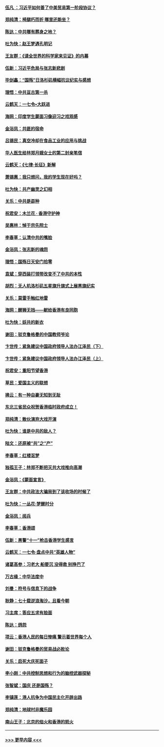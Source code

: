 #### [伍凡 ：习近平如何善了中美贸易第一阶段协议？](../pages/nsc993/n11596305.md?t=10181111) 
#### [郑纯清：椅腿朽而折 哪里还能坐？](../pages/nsc993/n11596273.md?t=10181111) 
#### [陈达：中共哪有葬身之地？](../pages/nsc993/n11596253.md?t=10181111) 
#### [吐为快：赵王梦遇孔明记](../pages/nsc993/n11596208.md?t=10181111) 
#### [王友群：《请全世界的科学家来见证》的内幕](../pages/nsc993/n11594091.md?t=10181111) 
#### [伍新：习近平危局与张志新悲剧](../pages/nsc993/n11594089.md?t=10181111) 
#### [毕剑鑫：“国殇”日洛杉矶横幅抗议纪实与感想](../pages/nsc993/n11591301.md?t=10181111) 
#### [理悟：中共亘古第一杀](../pages/nsc993/n11590734.md?t=10181111) 
#### [云鹤天：一七令•大跃进](../pages/nsc993/n11590699.md?t=10181111) 
#### [海网：印度学生蒙面习像迎习之戏观感](../pages/nsc993/n11590675.md?t=10181111) 
#### [金浴凤：共匪的宿命](../pages/nsc993/n11586383.md?t=10181111) 
#### [吕锡民：真空冷却在食品工业的应用与挑战](../pages/nsc993/n11585819.md?t=10181111) 
#### [华人医生给林郑月娥女士的第二封亲笔信](../pages/nsc993/n11585124.md?t=10181111) 
#### [云鹤天：《七律·长征》新解](../pages/nsc993/n11584578.md?t=10181111) 
#### [萧锡惠：我只想问，我的学生现在好吗？](../pages/nsc993/n11583828.md?t=10181111) 
#### [吐为快：共产幽灵之幻相](../pages/nsc993/n11583224.md?t=10181111) 
#### [关乐：中共是孬种](../pages/nsc993/n11582099.md?t=10181111) 
#### [祝君安：木兰花 · 香港守护神](../pages/nsc993/n11581782.md?t=10181111) 
#### [吴惠林：悼于宗先院士](../pages/nsc993/n11580283.md?t=10181111) 
#### [李春草：认清中共的嘴脸](../pages/nsc993/n11579954.md?t=10181111) 
#### [金浴凤：张志新的魂怨](../pages/nsc993/n11579913.md?t=10181111) 
#### [理悟：国殇日天安门拾零](../pages/nsc993/n11579843.md?t=10181111) 
#### [袁斌：穿西装打领带改变不了中共的本性](../pages/nsc993/n11579814.md?t=10181111) 
#### [胡烈：无人机洛杉矶五星旗升旗式上展黑旗纪实](../pages/nsc993/n11579322.md?t=10181111) 
#### [关乐：莫雷手触红地雷](../pages/nsc993/n11577862.md?t=10181111) 
#### [海网：醒狮无挡——献给香港有良同胞](../pages/nsc993/n11577835.md?t=10181111) 
#### [吐为快：妖共的新衣](../pages/nsc993/n11577575.md?t=10181111) 
#### [谢田：驳克鲁格曼的中国教师爷论](../pages/nsc993/n11575034.md?t=10181111) 
#### [卞世传：紧急建议中国政府领导人法办江泽民（下）](../pages/nsc993/n11573390.md?t=10181111) 
#### [卞世传：紧急建议中国政府领导人法办江泽民（上）](../pages/nsc993/n11573208.md?t=10181111) 
#### [祝君安：重阳节望香港](../pages/nsc993/n11573190.md?t=10181111) 
#### [草民：爱国主义的联想](../pages/nsc993/n11572333.md?t=10181111) 
#### [拂云：有一种自豪无知到无耻](../pages/nsc993/n11572006.md?t=10181111) 
#### [东北三省民众祝贺香港临时政府成立！](../pages/nsc993/n11571215.md?t=10181111) 
#### [郑纯清：散伙演弃大戏开演](../pages/nsc993/n11570826.md?t=10181111) 
#### [吐为快：谁是中共的敌人？](../pages/nsc993/n11570817.md?t=10181111) 
#### [陆文：还原被“共”之“产”](../pages/nsc993/n11570798.md?t=10181111) 
#### [李春草：红楼沤梦](../pages/nsc993/n11569673.md?t=10181111) 
#### [独孤王子：林郑不断把灭共大戏推向高潮](../pages/nsc993/n11569381.md?t=10181111) 
#### [金浴凤：《蒙面宣言》](../pages/nsc993/n11569368.md?t=10181111) 
#### [王友群：中共政法大骗局到了该收场的时候了](../pages/nsc993/n11568940.md?t=10181111) 
#### [吐为快：一丛花‧梦醒时分](../pages/nsc993/n11567491.md?t=10181111) 
#### [金浴凤：阅兵](../pages/nsc993/n11567454.md?t=10181111) 
#### [李春草：香港颂](../pages/nsc993/n11567444.md?t=10181111) 
#### [伍新：黑警“十一”枪击香港学生感言](../pages/nsc993/n11567426.md?t=10181111) 
#### [云鹤天：一七令‧盘点中共“英雄人物”](../pages/nsc993/n11567091.md?t=10181111) 
#### [诸葛高参：习老大 船要沉 没得救 别挣巴了](../pages/nsc993/n11566976.md?t=10181111) 
#### [万古缘：中华法度中](../pages/nsc993/n11566726.md?t=10181111) 
#### [刘曼：符号与信息下的战争](../pages/nsc993/n11564655.md?t=10181111) 
#### [耿静：七十载逆浪淘沙，且看今朝](../pages/nsc993/n11564520.md?t=10181111) 
#### [习主席：答应五求有脸面](../pages/nsc993/n11563953.md?t=10181111) 
#### [陈达：鸽怨](../pages/nsc993/n11561879.md?t=10181111) 
#### [项云：香港人民的每日惨痛  警示着世界每个人](../pages/nsc993/n11559273.md?t=10181111) 
#### [谢田：驳克鲁格曼的贸易战必败论](../pages/nsc993/n11555840.md?t=10181111) 
#### [关乐：启死大庆死面子](../pages/nsc993/n11556823.md?t=10181111) 
#### [李小刚：中共控制思想和行为的脑控武器探秘](../pages/nsc993/n11556776.md?t=10181111) 
#### [张智斌：国庆  还是国殇？](../pages/nsc993/n11556617.md?t=10181111) 
#### [李镇莲：港人抗争为中国民主化开辟出路](../pages/nsc993/n11556570.md?t=10181111) 
#### [郑纯清：地球村非魔乐园](../pages/nsc993/n11555415.md?t=10181111) 
#### [南山王子：北京的焰火和香港的怒火](../pages/nsc993/n11555318.md?t=10181111) 

----
#### [ >>> 更早内容 <<< ](../indexes/nsc993-earlier.md)
